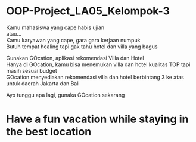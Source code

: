 # OOP-Project_LA05_Kelompok-3

Kamu mahasiswa yang cape habis ujian<br/>
atau...<br/>
Kamu karyawan yang cape, gara gara kerjaan numpuk<br/>
Butuh tempat healing tapi gak tahu hotel dan villa yang bagus<br/>

Gunakan GOcation, aplikasi rekomendasi Villa dan Hotel<br/>
Hanya di GOcation, kamu bisa menemukan villa dan hotel kualitas TOP tapi masih sesuai budget<br/>
GOcation menyediakan rekomendasi villa dan hotel berbintang 3 ke atas untuk daerah Jakarta dan Bali<br/>

Ayo tunggu apa lagi, gunaka GOcation sekarang

# Have a fun vacation while staying in the best location
